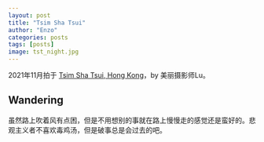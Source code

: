 ```yaml
---
layout: post
title: "Tsim Sha Tsui"
author: "Enzo"
categories: posts
tags: [posts]
image: tst_night.jpg
---
```


2021年11月拍于 [Tsim Sha Tsui, Hong Kong](https://www.google.com/maps/@22.2941028,114.1711075,17.6z)，by 美丽摄影师Lu。

## Wandering

虽然路上吹着风有点困，但是不用想别的事就在路上慢慢走的感觉还是蛮好的。悲观主义者不喜欢毒鸡汤，但是破事总是会过去的吧。
